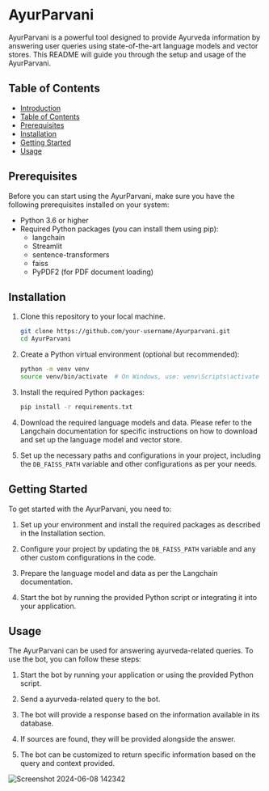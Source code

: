 # AyurParvani

AyurParvani is a powerful tool designed to provide Ayurveda information by answering user queries using state-of-the-art language models and vector stores. This README will guide you through the setup and usage of the AyurParvani.

## Table of Contents

- [Introduction](#AyurParvani)
- [Table of Contents](#table-of-contents)
- [Prerequisites](#prerequisites)
- [Installation](#installation)
- [Getting Started](#getting-started)
- [Usage](#usage)

## Prerequisites

Before you can start using the AyurParvani, make sure you have the following prerequisites installed on your system:

- Python 3.6 or higher
- Required Python packages (you can install them using pip):
    - langchain
    - Streamlit
    - sentence-transformers
    - faiss
    - PyPDF2 (for PDF document loading)

## Installation

1. Clone this repository to your local machine.

    ```bash
    git clone https://github.com/your-username/Ayurparvani.git
    cd AyurParvani
    ```

2. Create a Python virtual environment (optional but recommended):

    ```bash
    python -m venv venv
    source venv/bin/activate  # On Windows, use: venv\Scripts\activate
    ```

3. Install the required Python packages:

    ```bash
    pip install -r requirements.txt
    ```

4. Download the required language models and data. Please refer to the Langchain documentation for specific instructions on how to download and set up the language model and vector store.

5. Set up the necessary paths and configurations in your project, including the `DB_FAISS_PATH` variable and other configurations as per your needs.

## Getting Started

To get started with the AyurParvani, you need to:

1. Set up your environment and install the required packages as described in the Installation section.

2. Configure your project by updating the `DB_FAISS_PATH` variable and any other custom configurations in the code.

3. Prepare the language model and data as per the Langchain documentation.

4. Start the bot by running the provided Python script or integrating it into your application.

## Usage

The AyurParvani can be used for answering ayurveda-related queries. To use the bot, you can follow these steps:

1. Start the bot by running your application or using the provided Python script.

2. Send a ayurveda-related query to the bot.

3. The bot will provide a response based on the information available in its database.

4. If sources are found, they will be provided alongside the answer.

5. The bot can be customized to return specific information based on the query and context provided.

![Screenshot 2024-06-08 142342](https://github.com/AJ-JAISWAL/AyurParvani/assets/108292938/129e553c-055d-4ade-b86e-a3fce6b4d5d5)
